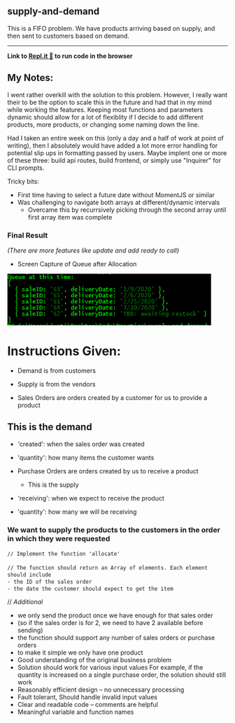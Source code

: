 ## supply-and-demand

This is a FIFO problem. We have products arriving based on supply, and then sent to customers based on demand.

---

**Link to [Repl.it 🔗](https://replit.com/@SiimonStark/supply-and-demand#index.js) to run code in the browser**

## My Notes:

I went rather overkill with the solution to this problem. However, I really want their to be the option to scale this in the future and had that in my mind while working the features. Keeping most functions and parameters dynamic should allow for a lot of flexiblity if I decide to add different products, more products, or changing some naming down the line.

Had I taken an entire week on this (only a day and a half of work at point of writing), then I absolutely would have added a lot more error handling for potential slip ups in formatting passed by users. Maybe implent one or more of these three: build api routes, build frontend, or simply use "Inquirer" for CLI prompts.

Tricky bits:

- First time having to select a future date without MomentJS or similar
- Was challenging to navigate both arrays at different/dynamic intervals
  - Overcame this by recurrsively picking through the second array until first array item was complete

### Final Result

*(There are more features like update and add ready to call)*

- Screen Capture of Queue after Allocation

![Screen Capture of Queue after Allocation](/screenCap.PNG)

# Instructions Given: 

- Demand is from customers

- Supply is from the vendors

- Sales Orders are orders created by a customer for us to provide a product

## This is the demand

- 'created': when the sales order was created

- 'quantity': how many items the customer wants

- Purchase Orders are orders created by us to receive a product

  - This is the supply

- 'receiving': when we expect to receive the product

- 'quantity': how many we will be receiving

### We want to supply the products to the customers in the order in which they were requested

 ```text
// Implement the function 'allocate'

// The function should return an Array of elements. Each element should include
 - the ID of the sales order
 - the date the customer should expect to get the item
 ```

// *Additional*

- we only send the product once we have enough for that sales order
- (so if the sales order is for 2, we need to have 2 available before sending)
- the function should support any number of sales orders or purchase orders
- to make it simple we only have one product
- Good understanding of the original business problem
- Solution should work for various input values For example, if the quantity is increased on a single purchase order, the solution should still work
- Reasonably efficient design – no unnecessary processing
- Fault tolerant, Should handle invalid input values
- Clear and readable code – comments are helpful
- Meaningful variable and function names
